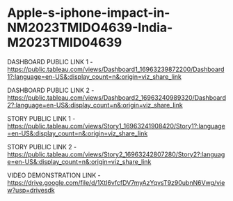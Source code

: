 # Apple-s-iphone-impact-in-NM2023TMIDO4639-India-M2023TMID04639


DASHBOARD PUBLIC LINK 1 - https://public.tableau.com/views/Dashboard1_16963239872200/Dashboard1?:language=en-US&:display_count=n&:origin=viz_share_link

DASHBOARD PUBLIC LINK 2 - https://public.tableau.com/views/Dashboard2_16963240989320/Dashboard2?:language=en-US&:display_count=n&:origin=viz_share_link

STORY PUBLIC LINK 1 - https://public.tableau.com/views/Story1_16963241908420/Story1?:language=en-US&:display_count=n&:origin=viz_share_link

STORY PUBLIC LINK 2 - https://public.tableau.com/views/Story2_16963242807280/Story2?:language=en-US&:display_count=n&:origin=viz_share_link

VIDEO DEMONSTRATION LINK - https://drive.google.com/file/d/1XtI6vfcfDV7myAzYqvsT9z90ubnN6Vwg/view?usp=drivesdk







